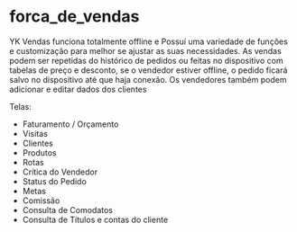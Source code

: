# forca_de_vendas

YK Vendas funciona totalmente offline e Possuí uma variedade de funções e customização para melhor se ajustar as suas necessidades. As vendas podem ser repetidas do histórico de pedidos ou feitas no dispositivo com tabelas de preço e desconto, se o vendedor estiver offline, o pedido ficará salvo no dispositivo até que haja conexão. Os vendedores também podem adicionar e editar dados dos clientes

Telas:
+ Faturamento / Orçamento
+ Visitas
+ Clientes
+ Produtos
+ Rotas
+ Crítica do Vendedor
+ Status do Pedido
+ Metas
+ Comissão
+ Consulta de Comodatos
+ Consulta de Títulos e contas do cliente
